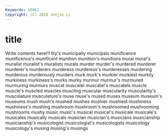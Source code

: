 ```yaml
---
Keywords: 10961
Copyright: (C) 2020 Junjie Li
---
```


# title

Write contents here!!!
lity's 
municipally 
municipals 
munificence 
munificence's 
munificent
munition 
munition's 
munitions 
mural 
mural's 
muralist 
muralist's 
muralists 
murals 
murder
murder's 
murdered 
murderer 
murderer's 
murderers 
murderess 
murderess's 
murderesses 
murdering 
murderous
murderously 
murders 
murk 
murk's 
murkier 
murkiest 
murkily 
murkiness 
murkiness's 
murks
murky 
murmur 
murmur's 
murmured 
murmuring 
murmurs 
muscat 
muscatel 
muscatel's 
muscatels
muscle 
muscle's 
muscled 
muscles 
muscling 
muscular 
muscularity 
muscularity's 
musculature 
musculature's
muse 
muse's 
mused 
muses 
museum 
museum's 
museums 
mush 
mush's 
mushed
mushes 
mushier 
mushiest 
mushiness 
mushiness's 
mushing 
mushroom 
mushroom's 
mushroomed 
mushrooming
mushrooms 
mushy 
music 
music's 
musical 
musical's 
musicale 
musicale's 
musicales 
musically
musicals 
musician 
musician's 
musicians 
musicianship 
musicianship's 
musicologist 
musicologist's 
musicologists 
musicology
musicology's 
musing 
musing's 
musings 
